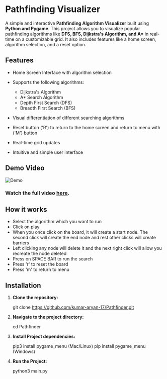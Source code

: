 # Pathfinding Visualizer

A simple and interactive **Pathfinding Algorithm Visualizer** built using **Python and Pygame**. This project allows you to visualize popular pathfinding algorithms like **DFS, BFS, Dijkstra's Algorithm, and A\*** in real-time on a customizable grid. It also includes features like a home screen, algorithm selection, and a reset option.

## Features

- Home Screen Interface with algorithm selection
- Supports the following algorithms:
  - Dijkstra's Algorithm
  - A* Search Algorithm
  - Depth First Search (DFS)
  - Breadth First Search (BFS)

- Visual differentiation of different searching algorithms
- Reset button ('R') to return to the home screen and return to menu with ('M') button
- Real-time grid updates
- Intuitive and simple user interface


## Demo Video
![Demo](demo_gif.gif)

### Watch the full video [here](https://www.youtube.com/watch?v=h-Y4taHBi_c).

## How it works

- Select the algorithm which you want to run
- Click on play
- When you once click on the board, it will create a start node. The second click will create the end node and rest other clicks will create barriers
- Left clicking any node will delete it and the next right click will allow you recreate the node deleted
- Press on SPACE BAR to run the search
- Press 'r' to reset the board
- Press 'm' to return to menu


## Installation

1. **Clone the repository:**

    git clone https://github.com/kumar-aryan-17/Pathfinder.git

2. **Navigate to the project directory:**

    cd Pathfinder

3. **Install Project dependencies:**

     pip3 install pygame_menu (Mac/Linux)
     pip install pygame_menu (Windows)

4. **Run the Project:**

     python3 main.py




   




